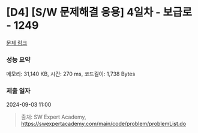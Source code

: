 # [D4] [S/W 문제해결 응용] 4일차 - 보급로 - 1249 

[문제 링크](https://swexpertacademy.com/main/code/problem/problemDetail.do?contestProbId=AV15QRX6APsCFAYD) 

### 성능 요약

메모리: 31,140 KB, 시간: 270 ms, 코드길이: 1,738 Bytes

### 제출 일자

2024-09-03 11:00



> 출처: SW Expert Academy, https://swexpertacademy.com/main/code/problem/problemList.do